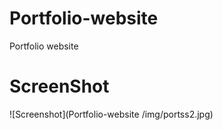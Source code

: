 # Portfolio-website
Portfolio website

<h1>ScreenShot</h1>
![Screenshot](Portfolio-website
/img/portss2.jpg)

